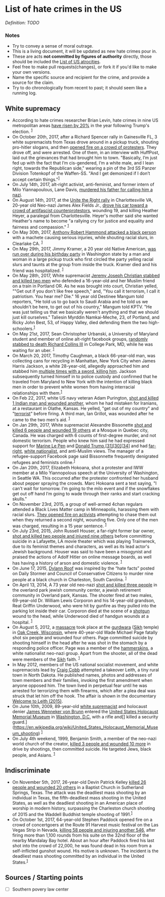 # List of hate crimes in the US

*Definition: TODO*

### Notes

- Try to convey a sense of moral outrage.
- This is a living document, it will be updated as new hate crimes pour in.
- These are acts **not committed by figures of authority** directly, those should be included the [List of US atrocities](https://github.com/dessalines/essays/blob/master/us_atrocities.md).
- Feel free to make pull requests(changes), or fork it if you'd like to make your own versions.
- Name the specific source and recipient for the crime, and provide a source for the claim.
- Try to do chronologically from recent to past; it should seem like a running log.

## White supremacy

- According to hate crimes researcher Brian Levin, hate crimes in nine US metropolitan areas [have risen by 20%](http://www.nbcnews.com/news/us-news/u-s-hate-crimes-20-percent-2016-fueled-election-campaign-n733306) in the year following Trump's election. <sup>[1](http://www.nbcnews.com/news/us-news/u-s-hate-crimes-20-percent-2016-fueled-election-campaign-n733306)</sup>
- On October 20th, 2017, after a Richard Spencer rally in Gainesville FL, 3 white supremacists from Texas drove around in a pickup truck, shouting pro-hitler slogans, and then [opened fire on a crowd of protesters](https://www.huffingtonpost.com/entry/attempted-homicide-richard-spencer-speech-gainesville-florida_us_59ea766ae4b0958c468228ff). They drove off, and were arrested. One of them, in an interview with HuffPost, laid out the grievances that had brought him to town. "Basically, I’m just fed up with the fact that I’m cis-gendered, I’m a white male, and I lean right, towards the Republican side," wearing a pin of the 3rd SS Panzer Division Totenkopf of the Waffen-SS. "And I get demonized if I don’t accept certain things."<sup>[1](https://www.huffingtonpost.com/entry/attempted-homicide-richard-spencer-speech-gainesville-florida_us_59ea766ae4b0958c468228ff)</sup>
- On July 14th, 2017, alt-right activist, anti-feminist, and former intern of Milo Yiannapoulous, Lane Davis, [murdered his father for calling him a nazi](https://www.thedailybeast.com/youtube-trumpkin-and-former-milo-intern-kills-his-own-dad-for-calling-him-a-nazi). 
- On August 14th, 2017, at the [Unite the Right rally](https://en.wikipedia.org/wiki/Unite_the_Right_rally) in Charlottesville VA, 20-year old Neo-nazi James Alex Fields Jr., [drove his car toward a crowd of antifascist counterprotestors](https://en.wikipedia.org/wiki/Unite_the_Right_rally#Vehicular_attack_and_homicide), wounding 19, and killing Heather Heyer, a paralegal from Charlottesville. Heyer's mother said she wanted Heather's name to become "a rallying cry for justice and equality and fairness and compassion." <sup>[1](https://en.wikipedia.org/wiki/Unite_the_Right_rally#Vehicular_attack_and_homicide)</sup>
- On May 30th, 2017, [Anthony Robert Hammond attacked a black person](http://www.newsweek.com/anthony-hammond-hate-crime-us-clearlake-617485) with a machete causing serious injuries, while shouting racial slurs, in Clearlake CA. <sup>[1](http://www.newsweek.com/anthony-hammond-hate-crime-us-clearlake-617485)</sup>
- On May 29th, 2017, Jimmy Kramer, a 20 year old Native American, [was run over during his birthday party](http://www.seattletimes.com/seattle-news/young-father-run-down-killed-in-grays-harbor-county-campground-confrontation/) in Washington state by a man and woman in a large pickup truck who first circled the party yelling racial slurs and taunts at the group from inside the truck. Kramer died and his friend was hospitalized. <sup>[1](http://www.seattletimes.com/seattle-news/young-father-run-down-killed-in-grays-harbor-county-campground-confrontation/)</sup>
- On May 28th, 2017, White supremacist [Jeremy Joseph Christian stabbed and killed two men](http://www.cnn.com/2017/05/30/us/portland-train-teenager-stabbing-arraignment/) who defended a 16-year-old and her Muslim friend on a train in Portland OR. As he was brought into court, Christian yelled, ""Get out if you don't like free speech," and, "You call it terrorism, I call it patriotism. You hear me? Die." 16 year old Destinee Mangum told reporters, "He told us to go back to Saudi Arabia and he told us we shouldn't be here, to get out of his country," Mangum told KPTV. "He was just telling us that we basically weren't anything and that we should just kill ourselves." Taliesin Myrddin Namkai-Meche, 23, of Portland, and Ricky John Best, 53, of Happy Valley, died defending them the two high-schoolers.<sup>[1](http://www.cnn.com/2017/05/30/us/portland-train-teenager-stabbing-arraignment/)</sup>
- On May 21st, 2017, Sean Christopher Urbanski, a University of Maryland student and member of online alt-right facebook groups, [randomly stabbed to death Richard Collins III](http://www.baltimoresun.com/news/maryland/crime/bs-md-umd-stabbing-arrest-20170521-story.html) in College Park, MD, while he was waiting for an uber. <sup>[1](http://www.baltimoresun.com/news/maryland/crime/bs-md-umd-stabbing-arrest-20170521-story.html)</sup>
- On March 20, 2017, Timothy Caughman, a black 66-year-old man, was collecting cans for recycling in Manhattan, New York City when James Harris Jackson, a white 28-year-old, allegedly approached him and stabbed him [multiple times with a sword, killing him](https://en.wikipedia.org/wiki/Stabbing_of_Timothy_Caughman). Jackson subsequently turned himself in to police custody  and confirmed that he traveled from Maryland to New York with the intention of killing black men in order to prevent white women from having interracial relationships with them.<sup>[1](https://en.wikipedia.org/wiki/Stabbing_of_Timothy_Caughman)</sup>
- On Feb 22, 2017, white US navy veteran Adam Purington, [shot and killed 1 Indian man and wounded another](https://en.wikipedia.org/wiki/2017_Olathe,_Kansas_shooting), whom he had mistaken for Iranians, at a restaurant in Olathe, Kansas. He yelled, "get out of my country" and "[terrorist](https://en.wikipedia.org/wiki/Terrorist)" before firing. A third man, Ian Grillot, was wounded after he came to the two men's aid. <sup>[1](https://en.wikipedia.org/wiki/2017_Olathe,_Kansas_shooting)</sup>
- On Jan 29th, 2017, White supremacist Alexandre Bissonette [shot and killed 6 people and wounded 19 others](https://en.wikipedia.org/wiki/Quebec_City_mosque_shooting) at a Mosque in Quebec city, Canada. He was charged with 6 counts of first-degree murder, and not domestic terrorism. People who knew him said he had expressed support for [Marine Le Pen](https://en.wikipedia.org/wiki/Marine_Le_Pen) and [Donald Trump](https://en.wikipedia.org/wiki/Donald_Trump),[[31\]](https://en.wikipedia.org/wiki/Quebec_City_mosque_shooting#cite_note-troll-31)[[30\]](https://en.wikipedia.org/wiki/Quebec_City_mosque_shooting#cite_note-lui-m.C3.AAme-30)[[34\]](https://en.wikipedia.org/wiki/Quebec_City_mosque_shooting#cite_note-34) and had [far-right](https://en.wikipedia.org/wiki/Far-right_politics), [white nationalist](https://en.wikipedia.org/wiki/White_nationalism), and anti-Muslim views. The manager of a refugee-support Facebook page said Bissonnette frequently denigrated refugees and feminists online.<sup>[1](https://en.wikipedia.org/wiki/Quebec_City_mosque_shooting)</sup>
- On Jan 20th, 2017, Elizabeth Hokoana, shot a protester and IWW member at a Milo Yiannopolous speech at the University of Washington, in Seattle WA. This occurred after the protester confronted her husband about pepper spraying the crowds. Marc Hokoana sent a text saying, "I can’t wait for tomorrow. I’m going to the milo event and if the snowflakes get out off hand I’m going to wade through their ranks and start cracking skulls."
- On November 23rd, 2015, a group of well-armed 4chan regulars attended a Black Lives Matter camp in Minneapolis, harassing them with racial slurs. [They opened fire on activists](https://en.wikipedia.org/wiki/Shooting_of_Jamar_Clark#Protest_reaction) attempting to chase them out when they returned a second night, wounding five. Only one of the men was charged, resulting in a 15 year sentence. <sup>[1](https://en.wikipedia.org/wiki/Shooting_of_Jamar_Clark#Protest_reaction)</sup>
- On July 23rd, 2015, John Russell Houser, a far-right former bar owner, [shot and killed two people and injured nine others](https://en.wikipedia.org/wiki/2015_Lafayette_shooting) before committing suicide in a Lafayette, LA movie theater which was playing Trainwreck, due to its feminist themes and characters, as well as its lead actor's Jewish background. Houser was said to have been a misogynist and praised the actions of Adolf Hitler on online message boards, as well has having a history of arson and domestic violence. <sup>[1](https://en.wikipedia.org/wiki/2015_Lafayette_shooting)</sup>
- On June 17, 2015, [Dylann Roof](https://en.wikipedia.org/wiki/Dylann_Roof) was inspired by the “hate facts” posted on Daily Stormer and Council of Conservative Citizens to murder nine people at a black church in Charleston, South Carolina. <sup>[1](https://en.wikipedia.org/wiki/Dylann_Roof)</sup>
- On April 13, 2014, A 73 year old neo-nazi [shot and killed three people](https://en.wikipedia.org/wiki/Overland_Park_Jewish_Community_Center_shooting) in the overland park jewish community center, a jewish retirement community in Overland park, Kansas. The shooter fired at two males, 69-year-old Dr. William Lewis Corporon and his 14-year-old grandson, Reat Griffin Underwood, who were hit by gunfire as they pulled into the parking lot inside their car. Corporon died at the scene of a [shotgun](https://en.wikipedia.org/wiki/Shotgun) wound to the head, while Underwood died of handgun wounds at a hospital. <sup>[1](https://en.wikipedia.org/wiki/Overland_Park_Jewish_Community_Center_shooting)</sup>
- On August 5, 2012, a [massacre](https://en.wikipedia.org/wiki/Wisconsin_Sikh_temple_shooting) took place at the [gurdwara](https://en.wikipedia.org/wiki/Gurdwara) ([Sikh](https://en.wikipedia.org/wiki/Sikhism) temple) in [Oak Creek, Wisconsin](https://en.wikipedia.org/wiki/Oak_Creek,_Wisconsin), where 40-year-old Wade Michael Page fatally shot six people and wounded four others. Page committed suicide by shooting himself in the head after he was shot in the stomach by a responding police officer. Page was a member of the [hammerskins](https://en.wikipedia.org/wiki/Hammerskins), a white nationalist neo-nazi group. Apart from the shooter, all of the dead were members of the [Sikh](https://en.wikipedia.org/wiki/Sikh) faith. <sup>[1](https://en.wikipedia.org/wiki/Wisconsin_Sikh_temple_shooting)</sup>
- In May 2012, members of the US national socialist movement, and white supremacists lead by [Craig Cobb](https://en.wikipedia.org/wiki/Craig_Cobb) attempted a takeover Leith, a tiny rural town in North Dakota. He published names, photos and addresses of town members and their families, invoking the first amendment when anyone opposed him. The town lived in perpetual fear until he was arrested for terrorizing them with firearms, which after a plea deal was struck that let him off the hook. The affair is shown in the documentary [Welcome to Leith (2015)](https://en.wikipedia.org/wiki/Welcome_to_Leith). 
- On June 10th, 2009, 89-year-old [white supremacist](https://en.wikipedia.org/wiki/White_supremacist) and holocaust denier [James Wenneker von Brunn](https://en.wikipedia.org/wiki/James_von_Brunn) entered the [United States Holocaust Memorial Museum](https://en.wikipedia.org/wiki/United_States_Holocaust_Memorial_Museum) in [Washington, D.C.](https://en.wikipedia.org/wiki/Washington,_D.C.) with a rifle and[] killed a security guard.](https://en.wikipedia.org/wiki/United_States_Holocaust_Memorial_Museum_shooting) <sup>[1](https://en.wikipedia.org/wiki/United_States_Holocaust_Memorial_Museum_shooting)</sup>
- On July 4th weekend, 1999, Benjamin Smith, a member of the neo-nazi world church of the creator, [killed 3 people and wounded 10 more](https://en.wikipedia.org/wiki/Benjamin_Nathaniel_Smith) in drive by shootings, then committed suicide. He targeted Jews, black people, and Asians. <sup>[1](https://en.wikipedia.org/wiki/Benjamin_Nathaniel_Smith)</sup>

## Indiscriminate

- On November 5th, 2017, 26-year-old Devin Patrick Kelley [killed 26 people and wounded 20 others](https://en.wikipedia.org/wiki/Sutherland_Springs_church_shooting) in a Baptist Church in Sutherland Springs, Texas. The attack was the deadliest mass shooting by an individual in Texas, the fifth-deadliest mass shooting in the United States, as well as the deadliest shooting in an American place of worship in modern history, surpassing the Charleston church shooting of 2015 and the Waddell Buddhist temple shooting of 1991.<sup>[1](https://en.wikipedia.org/wiki/Sutherland_Springs_church_shooting)</sup>
- On October 1st, 2017, 64-year-old Stephen Paddock opened fire on a crowd of concertgoers at the Route 91 Harvest music festival on the Las Vegas Strip in Nevada, [killing 58 people and injuring another 546](https://en.wikipedia.org/wiki/2017_Las_Vegas_shooting), after firing more than 1,100 rounds from his suite on the 32nd floor of the nearby Mandalay Bay hotel. About an hour after Paddock fired his last shot into the crowd of 22,000, he was found dead in his room from a self-inflicted gunshot wound. His motive is unknown. The incident is the deadliest mass shooting committed by an individual in the United States.<sup>[1](https://en.wikipedia.org/wiki/2017_Las_Vegas_shooting)</sup>


## Sources / Starting points

- [ ] Southern povery law center

